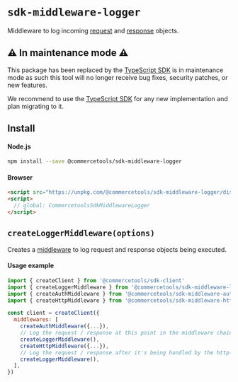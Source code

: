 # `sdk-middleware-logger`

Middleware to log incoming [request](/sdk/Glossary#clientrequest) and [response](/sdk/Glossary#clientrequest) objects.

## ⚠️ In maintenance mode ⚠️

This package has been replaced by the [TypeScript SDK](https://docs.commercetools.com/sdk/typescript-sdk) is in maintenance mode as such this tool will no longer receive bug fixes, security patches, or new features.

We recommend to use the [TypeScript SDK](https://docs.commercetools.com/sdk/typescript-sdk) for any new implementation and plan migrating to it.

## Install

#### Node.js

```bash
npm install --save @commercetools/sdk-middleware-logger
```

#### Browser

```html
<script src="https://unpkg.com/@commercetools/sdk-middleware-logger/dist/commercetools-sdk-middleware-logger.umd.min.js"></script>
<script>
  // global: CommercetoolsSdkMiddlewareLogger
</script>
```

## `createLoggerMiddleware(options)`

Creates a [middleware](/sdk/Glossary#middleware) to log request and response objects being executed.

#### Usage example

```js
import { createClient } from '@commercetools/sdk-client'
import { createLoggerMiddleware } from '@commercetools/sdk-middleware-logger'
import { createAuthMiddleware } from '@commercetools/sdk-middleware-auth'
import { createHttpMiddleware } from '@commercetools/sdk-middleware-http'

const client = createClient({
  middlewares: [
    createAuthMiddleware({...}),
    // Log the request / response at this point in the middleware chain, before it gets to the http-middleware
    createLoggerMiddleware(),
    createHttpMiddleware({...}),
    // Log the request / response after it's being handled by the http-middleware
    createLoggerMiddleware(),
  ],
})
```
